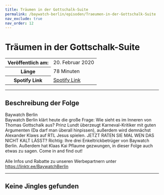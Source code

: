 ```yaml
---
title: Träumen in der Gottschalk-Suite
permalink: /baywatch-berlin/episoden/Traeumen-in-der-Gottschalk-Suite
nav_exclude: true
nav_order: 12
---
```


# Träumen in der Gottschalk-Suite
<table class="resp-table dcf-table dcf-table-responsive dcf-table-bordered dcf-table-striped dcf-w-100%">
                    <tbody>
                        <tr>
                            <th scope="row">Veröffentlich am:</th>
                            <td data-label="Veröffentlich am:">20. Februar 2020</td>
                        </tr>
                        <tr>
                            <th scope="row">Länge </th>
                            <td data-label="Länge ">78 Minuten</td>
                        </tr><tr>
                                <th scope="row">Spotify Link</th>
                                <td data-label="Spotify Link"><a href="https://open.spotify.com/episode/1TMpa9FTI2DMVVH8nKOgRd">Spotify Link</a></td>
                            </tr></tbody>
                </table>

***

## Beschreibung der Folge

<div>
Baywatch Berlin <br> Baywatch Berlin klärt heute die große Frage: Wie sieht es im Inneren von Thomas Gottschalk aus? Prinz Lundt überzeugt Karneval-Kritiker mit guten Argumenten (Da darf man überall hinpissen), außerdem wird demnächst Alexander Klaws auf RTL Jesus spielen. JETZT RATEN SIE MAL WEN DAS NICHT KALT LÄSST? Richtig: Ihre drei Enkeltrickbetrüger von Baywatch Berlin. Außerdem hat Klaas Kai Pflaume gezwungen, in dieser Folge auch etwas zu sagen. Come in and find out! <br>  <br> Alle Infos und Rabatte zu unseren Werbepartnern unter <a href="https://linktr.ee/BaywatchBerlin">https://linktr.ee/BaywatchBerlin</a>  
</div>

***

## Keine Jingles gefunden